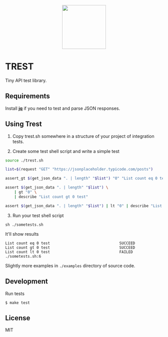 <p align="center"><img src="https://ixalender.com/img/trest.png" style="width: 140px;" width="140"></p>

# TREST

Tiny API test library.


## Requirements

Install **[jq](https://stedolan.github.io/jq/download/)** if you need to test and parse JSON responses.

## Using Trest
1. Copy trest.sh somewhere in a structure of your project of integration tests.

2. Create some test shell script and write a simple test
```sh
source ./trest.sh

list=$(request "GET" "https://jsonplaceholder.typicode.com/posts")

assert_gt $(get_json_data ". | length" "$list") "0" "List count eq 0 test"

assert $(get_json_data ". | length" "$list") \
    | gt "0" \
    | describe "List count gt 0 test"

assert $(get_json_data ". | length" "$list") | lt "0" | describe "List count lt 0 test"
```
3. Run your test shell script
```
sh ./sometests.sh
```
It'll show results
```
List count eq 0 test                               SUCCEED 
List count gt 0 test                               SUCCEED 
List count lt 0 test                               FAILED  ./sometests.sh:6
```

Slightly more examples in `./examples` directory of source code.

## Development

Run tests
```
$ make test
```

## License

MIT
